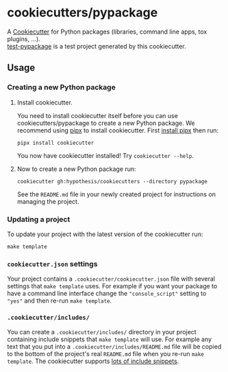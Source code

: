 cookiecutters/pypackage
=======================

A [Cookiecutter](https://cookiecutter.readthedocs.io/en/stable/) for Python
packages (libraries, command line apps, tox plugins, ...).  
[test-pypackage](https://github.com/hypothesis/test-pypackage)
is a test project generated by this cookiecutter.

Usage
-----

### Creating a new Python package

1. Install cookiecutter.

   You need to install cookiecutter itself before you can use
   cookiecutters/pypackage to create a new Python package. We recommend using
   [pipx](https://pypa.github.io/pipx/) to install cookiecutter.
   First [install pipx](https://pypa.github.io/pipx/#install-pipx) then run:

   ```terminal
   pipx install cookiecutter
   ```

   You now have cookiecutter installed! Try `cookiecutter --help`.

2. Now to create a new Python package run:

   ```terminal
   cookiecutter gh:hypothesis/cookiecutters --directory pypackage
   ```

   See the `README.md` file in your newly created project for instructions on
   managing the project.

### Updating a project

To update your project with the latest version of the cookiecutter run:

```terminal
make template
```

### `cookiecutter.json` settings

Your project contains a `.cookiecutter/cookiecutter.json` file with several
settings that `make template` uses. For example if you want your package to
have a command line interface change the `"console_script"` setting to `"yes"`
and then re-run `make template`.

### `.cookiecutter/includes/`

You can create a `.cookiecutter/includes/` directory in your project containing
include snippets that `make template` will use. For example any text that you
put into a `.cookiecutter/includes/README.md` file will be copied to the bottom
of the project's real `README.md` file when you re-run `make template`.
The cookiecutter supports [lots of include snippets](https://github.com/hypothesis/cookiecutters/search?q=include%28&type=code).
